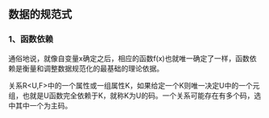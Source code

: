 ## 数据的规范式

### 1、函数依赖

通俗地说，就像自变量x确定之后，相应的函数f(x)也就唯一确定了一样，函数依赖是衡量和调整数据规范化的最基础的理论依据。

关系R<U,F>中的一个属性或一组属性K，如果给定一个K则唯一决定U中的一个元组，也就是U函数完全依赖于K，就称K为U的码。一个关系可能存在有多个码，选中其中一个为主码。